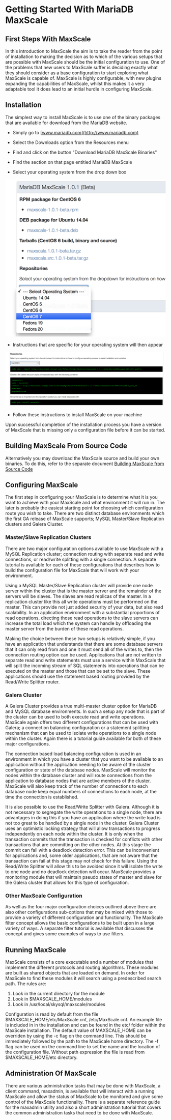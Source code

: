 # Getting Started With MariaDB MaxScale

## First Steps With MaxScale

In this introduction to MaxScale the aim is to take the reader from the point of installation to making the decision as to which of the various setups that are possible with MaxScale should be the initial configuration to use. One of the problems that new users to MaxScale suffer is deciding exactly what they should consider as a base configuration to start exploring what MaxScale is capable of. MaxScale is highly configurable, with new plugins expanding the capabilities of MaxScale, whilst this makes it a very adaptable tool it does lead to an initial hurdle in configuring MaxScale.

## Installation

The simplest way to install MaxScale is to use one of the binary packages that are available for download from the MariaDB website.

* Simply go to [www.mariadb.com](http://www.mariadb.com)

* Select the Downloads option from the Resources menu

* Find and click on the button "Download MariaDB MaxScale Binaries"

* Find the section on that page entitled MariaDB MaxScale

* Select your operating system from the drop down box

![image alt text](images/image_0.png)

* Instructions that are specific for your operating system will then appear

![image alt text](images/image_1.png)

* Follow these instructions to install MaxScale on your machine

Upon successful completion of the installation process you have a version of MaxScale that is missing only a configuration file before it can be started.

## Building MaxScale From Source Code

Alternatively you may download the MaxScale source and build your own binaries. To do this, refer to the separate document [Building MaxScale from Source Code](/Documentation/Getting-Started/Building-MaxScale-from-Source-Code.md)

## Configuring MaxScale

The first step in configuring your MaxScale is to determine what it is you want to achieve with your MaxScale and what environment it will run in. The later is probably the easiest starting point for choosing which configuration route you wish to take. There are two distinct database environments which the first GA release of MaxScale supports; MySQL Master/Slave Replication clusters and Galera Cluster.

### Master/Slave Replication Clusters

There are two major configuration options available to use MaxScale with a MySQL Replication cluster; connection routing with separate read and write connections, or read/write splitting with a single connection. A separate tutorial is available for each of these configurations that describes how to build the configuration file for MaxScale that will work with your environment.

Using a MySQL Master/Slave Replication cluster will provide one node server within the cluster that is the master server and the remainder of the servers will be slaves. The slaves are read replicas of the master. In a replication cluster like this all write operations must be performed on the master. This can provide not just added security of your data, but also read scalability. In an application environment with a substantial proportions of read operations, directing those read operations to the slave servers can increase the total load which the system can handle by offloading the master server from the burden of these read operations.

Making the choice between these two setups is relatively simple, if you have an application that understands that there are some database servers that it can only read from and one it must send all of the writes to, then the connection routing option can be used. Applications that are not written to separate read and write statements must use a service within MaxScale that will split the incoming stream of SQL statements into operations that can be executed on the master and those that can be set to the slave. These applications should use the statement based routing provided by the Read/Write Splitter router.

### Galera Cluster

A Galera Cluster provides a true multi-master cluster option for MariaDB and MySQL database environments. In such a setup any node that is part of the cluster can be used to both execute read and write operations. MaxScale again offers two different configurations that can be used with Galera; a connection balancing configuration or a statement splitting mechanism that can be used to isolate write operations to a single node within the cluster. Again there is a tutorial guide available for both of these major configurations.

The connection based load balancing configuration is used in an environment in which you have a cluster that you want to be available to an application without the application needing to be aware of the cluster configuration or state of the database nodes. MaxScale will monitor the nodes within the database cluster and will route connections from the application to database nodes that are active members of the cluster. MaxScale will also keep track of the number of connections to each database node keep equal numbers of connections to each node, at the time the connection is established.

It is also possible to use the Read/Write Splitter with Galera. Although it is not necessary to segregate the write operations to a single node, there are advantages in doing this if you have an application where the write load is not too great to be handled by a single node in the cluster. Galera Cluster uses an optimistic locking strategy that will allow transactions to progress independently on each node within the cluster. It is only when the transaction commits that the transaction is checked for conflicts with other transactions that are committing on the other nodes. At this stage the commit can fail with a deadlock detection error. This can be inconvenient for applications and, some older applications, that are not aware that the transaction can fail at this stage may not check for this failure. Using the Read/Write Splitter will allow this to be avoided since it will isolate the write to one node and no deadlock detection will occur. MaxScale provides a monitoring module that will maintain pseudo states of master and slave for the Galera cluster that allows for this type of configuration.

### Other MaxScale Configuration

As well as the four major configuration choices outlined above there are also other configurations sub-options that may be mixed with those to provide a variety of different configuration and functionality. The MaxScale filter concept allows the basic configurations to be built upon in a large variety of ways. A separate filter tutorial is available that discusses the concept and gives some examples of ways to use filters.

## Running MaxScale

MaxScale consists of a core executable and a number of modules that implement
the different protocols and routing algorithms. These modules are built as
shared objects that are loaded on demand. In order for MaxScale to find these
modules it will search using a predescribed search path. The rules are:

 1. Look in the current directory for the module
 2. Look in $MAXSCALE_HOME/modules
 3. Look in /usr/local/skysql/maxscale/modules

Configuration is read by default from the file \$MAXSCALE_HOME/etc/MaxScale.cnf, /etc/MaxScale.cnf. An example file is included in in the installation and can be found in the etc/ folder within the MaxScale installation. The default value of MAXSCALE_HOME can be overriden by using the -c flag on the command line. This should be immediately followed by the path to the MaxScale home directory. The -f flag can be used on the command line to set the name and the location of the configuration file. Without path expression the file is read from \$MAXSCALE_HOME/etc directory.


## Administration Of MaxScale

There are various administration tasks that may be done with MaxScale, a client command, maxadmin, is available that will interact with a running MaxScale and allow the status of MaxScale to be monitored and give some control of the MaxScale functionality. There is a separate reference guide for the maxadmin utility and also a short administration tutorial that covers the common administration tasks that need to be done with MaxScale.

